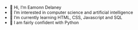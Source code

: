 - 👋 Hi, I’m Eamonn Delaney
- 👀 I’m interested in computer science and artificial intelligence
- 🌱 I’m currently learning HTML, CSS, Javascript and SQL
- 👀 I am fairly confident with Python
<!---
- 💞️ I’m looking to collaborate on ...
- 📫 How to reach me ...
--->

<!---
eamonnd1/eamonnd1 is a ✨ special ✨ repository because its `README.md` (this file) appears on your GitHub profile.
You can click the Preview link to take a look at your changes.
--->
